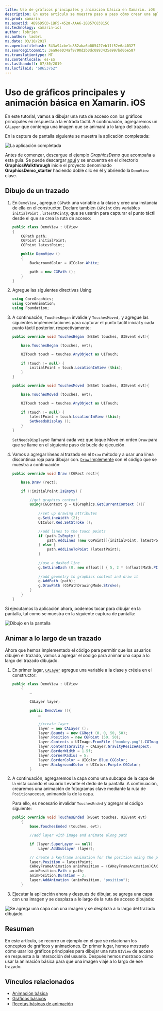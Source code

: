 ```yaml
---
title: Uso de gráficos principales y animación básica en Xamarin. iOS
description: En este artículo se muestra paso a paso cómo crear una aplicación que usa gráficos principales y animaciones básicas. Muestra cómo dibujar en la pantalla en respuesta a la interacción con el usuario y cómo animar una imagen para viajar a lo largo de un trazado.
ms.prod: xamarin
ms.assetid: 4B96D5CD-1BF5-4520-AAA6-2B857C83815C
ms.technology: xamarin-ios
author: lobrien
ms.author: laobri
ms.date: 03/18/2017
ms.openlocfilehash: 543a94cbe1c882aba6b005427eb11f52e6a40327
ms.sourcegitcommit: 3ea9ee034af9790d2b0dc0893435e997bd06e587
ms.translationtype: MT
ms.contentlocale: es-ES
ms.lasthandoff: 07/30/2019
ms.locfileid: "68653762"
---
```

# <a name="using-core-graphics-and-core-animation-in-xamarinios"></a>Uso de gráficos principales y animación básica en Xamarin. iOS

En este tutorial, vamos a dibujar una ruta de acceso con los gráficos principales en respuesta a la entrada táctil. A continuación, agregaremos un `CALayer` que contenga una imagen que se animará a lo largo del trazado.

En la captura de pantalla siguiente se muestra la aplicación completada:

![](graphics-animation-walkthrough-images/00-final-app.png "La aplicación completada")

Antes de comenzar, descargue el ejemplo *GraphicsDemo* que acompaña a esta guía. Se puede descargar [aquí](https://docs.microsoft.com/samples/xamarin/ios-samples/graphicsandanimation) y se encuentra en el directorio **GraphicsWalkthrough** inicie el proyecto denominado **GraphicsDemo_starter** haciendo doble clic en él y abriendo la `DemoView` clase.

## <a name="drawing-a-path"></a>Dibujo de un trazado


1. En `DemoView` , agregue `CGPath` una variable a la clase y cree una instancia de ella en el constructor. Declare también `CGPoint` dos variables `initialPoint` , `latestPoint`y, que se usarán para capturar el punto táctil desde el que se crea la ruta de acceso:
    
    ```csharp
    public class DemoView : UIView
    {
        CGPath path;
        CGPoint initialPoint;
        CGPoint latestPoint;
    
        public DemoView ()
        {
            BackgroundColor = UIColor.White;
    
            path = new CGPath ();
        }
    }
    ```

2. Agregue las siguientes directivas Using:

    ```csharp
    using CoreGraphics;
    using CoreAnimation;
    using Foundation;
    ```

3. A continuación, `TouchesBegan` invalide y `TouchesMoved,` y agregue las siguientes implementaciones para capturar el punto táctil inicial y cada punto táctil posterior, respectivamente:

    ```csharp
    public override void TouchesBegan (NSSet touches, UIEvent evt){
    
        base.TouchesBegan (touches, evt);
    
        UITouch touch = touches.AnyObject as UITouch;
        
        if (touch != null) {
            initialPoint = touch.LocationInView (this);
        }
    }
    
    public override void TouchesMoved (NSSet touches, UIEvent evt){
    
        base.TouchesMoved (touches, evt);
    
        UITouch touch = touches.AnyObject as UITouch;
        
        if (touch != null) {
            latestPoint = touch.LocationInView (this);
            SetNeedsDisplay ();
        }
    }
    ```

    `SetNeedsDisplay`se llamará cada vez que toque Move en orden `Draw` para que se llame en el siguiente paso de bucle de ejecución.

4. Vamos a agregar líneas al trazado en el `Draw` método y a usar una línea discontinua roja para dibujar con. [ `Draw` Implemente](~/ios/platform/graphics-animation-ios/core-graphics.md) con el código que se muestra a continuación:

    ```csharp
    public override void Draw (CGRect rect){
    
        base.Draw (rect);
    
        if (!initialPoint.IsEmpty) {
    
            //get graphics context
            using(CGContext g = UIGraphics.GetCurrentContext ()){
                    
                //set up drawing attributes
                g.SetLineWidth (2);
                UIColor.Red.SetStroke ();
    
                //add lines to the touch points
                if (path.IsEmpty) {
                    path.AddLines (new CGPoint[]{initialPoint, latestPoint});
                } else {
                    path.AddLineToPoint (latestPoint);
                }
            
                //use a dashed line
                g.SetLineDash (0, new nfloat[] { 5, 2 * (nfloat)Math.PI });
                                
                //add geometry to graphics context and draw it
                g.AddPath (path);       
                g.DrawPath (CGPathDrawingMode.Stroke);
            }
        }
    }
    ```

Si ejecutamos la aplicación ahora, podemos tocar para dibujar en la pantalla, tal como se muestra en la siguiente captura de pantalla:

![](graphics-animation-walkthrough-images/01-path.png "Dibujo en la pantalla")

## <a name="animating-along-a-path"></a>Animar a lo largo de un trazado

Ahora que hemos implementado el código para permitir que los usuarios dibujen el trazado, vamos a agregar el código para animar una capa a lo largo del trazado dibujado.

1. En primer lugar, [`CALayer`](~/ios/platform/graphics-animation-ios/core-animation.md) agregue una variable a la clase y créela en el constructor:

    ```csharp
    public class DemoView : UIView
        {
            …
    
            CALayer layer;
    
            public DemoView (){
                …
    
                //create layer
                layer = new CALayer ();
                layer.Bounds = new CGRect (0, 0, 50, 50);
                layer.Position = new CGPoint (50, 50);
                layer.Contents = UIImage.FromFile ("monkey.png").CGImage;
                layer.ContentsGravity = CALayer.GravityResizeAspect;
                layer.BorderWidth = 1.5f;
                layer.CornerRadius = 5;
                layer.BorderColor = UIColor.Blue.CGColor;
                layer.BackgroundColor = UIColor.Purple.CGColor;
            }
    ```

2. A continuación, agregaremos la capa como una subcapa de la capa de la vista cuando el usuario Levante el dedo de la pantalla. A continuación, crearemos una animación de fotogramas clave mediante la ruta de `Position`acceso, animando la de la capa.

    Para ello, es necesario invalidar `TouchesEnded` y agregar el código siguiente:

    ```csharp
    public override void TouchesEnded (NSSet touches, UIEvent evt)
        {
            base.TouchesEnded (touches, evt);

            //add layer with image and animate along path

            if (layer.SuperLayer == null)
                Layer.AddSublayer (layer);

            // create a keyframe animation for the position using the path
            layer.Position = latestPoint;
            CAKeyFrameAnimation animPosition = (CAKeyFrameAnimation)CAKeyFrameAnimation.FromKeyPath ("position");
            animPosition.Path = path;
            animPosition.Duration = 3;
            layer.AddAnimation (animPosition, "position");
        }
    ```

3. Ejecutar la aplicación ahora y después de dibujar, se agrega una capa con una imagen y se desplaza a lo largo de la ruta de acceso dibujada:

![](graphics-animation-walkthrough-images/00-final-app.png "Se agrega una capa con una imagen y se desplaza a lo largo del trazado dibujado.")

## <a name="summary"></a>Resumen

En este artículo, se recorre un ejemplo en el que se relacionan los conceptos de gráficos y animaciones. En primer lugar, hemos mostrado cómo usar los gráficos principales para dibujar una ruta `UIView` de acceso en respuesta a la interacción del usuario. Después hemos mostrado cómo usar la animación básica para que una imagen viaje a lo largo de ese trazado.


## <a name="related-links"></a>Vínculos relacionados

- [Animación básica](~/ios/platform/graphics-animation-ios/core-animation.md)
- [Gráficos básicos](~/ios/platform/graphics-animation-ios/core-graphics.md)
- [Recetas básicas de animación](https://github.com/xamarin/recipes/tree/master/Recipes/ios/animation/coreanimation)
